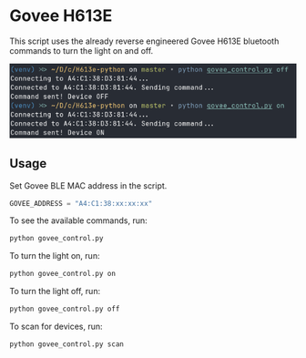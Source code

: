 # Govee H613E

This script uses the already reverse engineered Govee H613E bluetooth commands to turn the light on and off.

![Image](./assets/image.png)

## Usage

Set Govee BLE MAC address in the script.

```python
GOVEE_ADDRESS = "A4:C1:38:xx:xx:xx"
```

To see the available commands, run:

```bash
python govee_control.py
```

To turn the light on, run:

```bash
python govee_control.py on
```

To turn the light off, run:

```bash
python govee_control.py off
```

To scan for devices, run:

```bash
python govee_control.py scan
```
